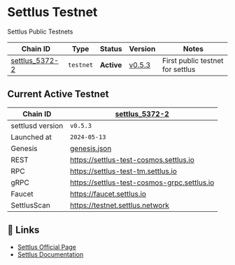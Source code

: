 # Settlus Testnet
Settlus Public Testnets

| Chain ID                              | Type      | Status     | Version       | Notes                     |
|---------------------------------------|-----------|------------|---------------|---------------------------|
| [settlus_5372-2](./testnets/settlus_5372-2) | `testnet` | **Active** | [v0.5.3](https://github.com/settlus/chain/releases) | First public testnet for settlus               |


## Current Active Testnet

| Chain ID         | [settlus_5372-2](./testnets/settlus_5372-2/)       |
|------------------|----------------------------------------------------|
| settlusd version | `v0.5.3`                                           |
| Launched at      | `2024-05-13`                                       |
| Genesis          | [genesis.json](./testnets/settlus_5372-2/genesis.json) |
| REST             | <https://settlus-test-cosmos.settlus.io>           |
| RPC              | <https://settlus-test-tm.settlus.io>               |
| gRPC             | <https://settlus-test-cosmos-grpc.settlus.io>      |
| Faucet           | <https://faucet.settlus.io>                        |
| SettlusScan      | <https://testnet.settlus.network>                  |

## 🔗 Links
- [Settlus Official Page](https://settlus.org)
- [Settlus Documentation](https://docs.settlus.org)